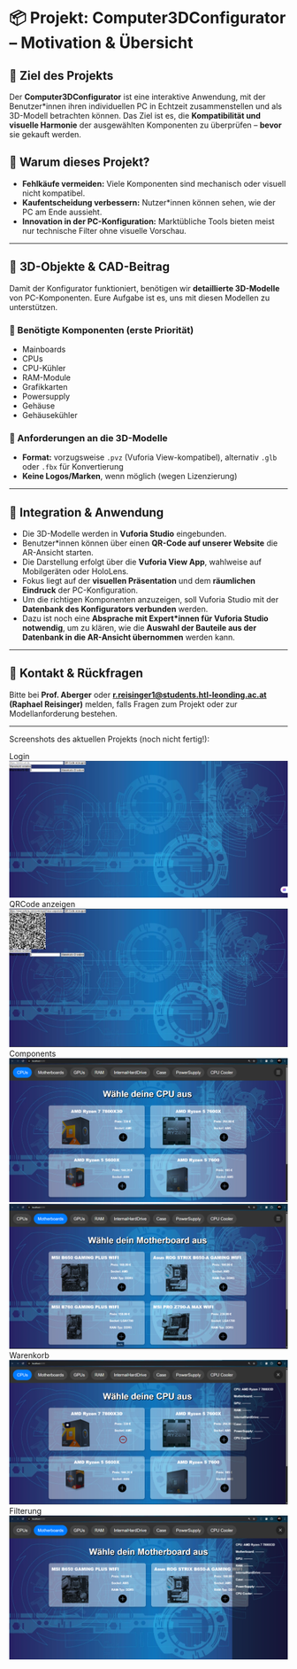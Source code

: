 # 📦 Projekt: Computer3DConfigurator – Motivation & Übersicht

## 🧠 Ziel des Projekts

Der **Computer3DConfigurator** ist eine interaktive Anwendung, mit der Benutzer*innen ihren individuellen PC in Echtzeit zusammenstellen und als 3D-Modell betrachten können. Das Ziel ist es, die **Kompatibilität und visuelle Harmonie** der ausgewählten Komponenten zu überprüfen – **bevor** sie gekauft werden.

## 🎯 Warum dieses Projekt?

- **Fehlkäufe vermeiden:** Viele Komponenten sind mechanisch oder visuell nicht kompatibel.
- **Kaufentscheidung verbessern:** Nutzer*innen können sehen, wie der PC am Ende aussieht.
- **Innovation in der PC-Konfiguration:** Marktübliche Tools bieten meist nur technische Filter ohne visuelle Vorschau.

---

## 🧱 3D-Objekte & CAD-Beitrag

Damit der Konfigurator funktioniert, benötigen wir **detaillierte 3D-Modelle** von PC-Komponenten. Eure Aufgabe ist es, uns mit diesen Modellen zu unterstützen.

### 🎨 Benötigte Komponenten (erste Priorität)

- Mainboards
- CPUs
- CPU-Kühler
- RAM-Module
- Grafikkarten
- Powersupply
- Gehäuse
- Gehäusekühler
### 📐 Anforderungen an die 3D-Modelle

- **Format:** vorzugsweise `.pvz` (Vuforia View-kompatibel), alternativ `.glb` oder `.fbx` für Konvertierung
- **Keine Logos/Marken**, wenn möglich (wegen Lizenzierung)

---

## 🔄 Integration & Anwendung

- Die 3D-Modelle werden in **Vuforia Studio** eingebunden.
- Benutzer*innen können über einen **QR-Code auf unserer Website** die AR-Ansicht starten.
- Die Darstellung erfolgt über die **Vuforia View App**, wahlweise auf Mobilgeräten oder HoloLens.
- Fokus liegt auf der **visuellen Präsentation** und dem **räumlichen Eindruck** der PC-Konfiguration.
- Um die richtigen Komponenten anzuzeigen, soll Vuforia Studio mit der **Datenbank des Konfigurators verbunden** werden.
- Dazu ist noch eine **Absprache mit Expert*innen für Vuforia Studio notwendig**, um zu klären, wie die **Auswahl der Bauteile aus der Datenbank in die AR-Ansicht übernommen** werden kann.

---

## 📩 Kontakt & Rückfragen

Bitte bei **Prof. Aberger** oder **r.reisinger1@students.htl-leonding.ac.at (Raphael Reisinger)** melden, falls Fragen zum Projekt oder zur Modellanforderung bestehen.

---
Screenshots des aktuellen Projekts (noch nicht fertig!):

Login
![image](./Screenshots/Sc1.png)
QRCode anzeigen
![image](./Screenshots/Sc2.png)
Components
![image](./Screenshots/Sc3.png)
![image](./Screenshots/Sc5.png)
Warenkorb
![image](./Screenshots/Sc4.png)
Filterung
![image](./Screenshots/Sc6.png)



